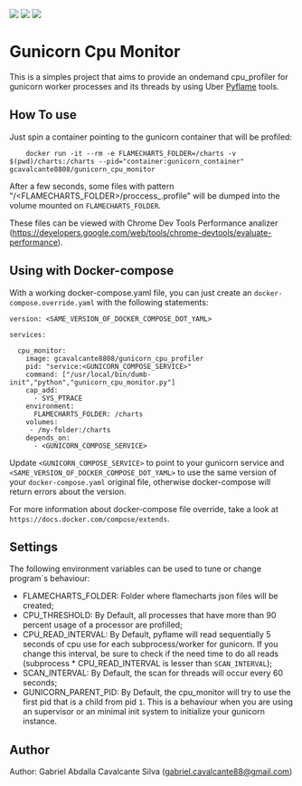 [![](https://images.microbadger.com/badges/image/gcavalcante8808/gunicorn_cpu_profiler.svg)](https://microbadger.com/images/gcavalcante8808/gunicorn_cpu_profiler "Get your own image badge on microbadger.com")
[![](https://images.microbadger.com/badges/version/gcavalcante8808/gunicorn_cpu_profiler.svg)](https://microbadger.com/images/gcavalcante8808/gunicorn_cpu_profiler "Get your own version badge on microbadger.com")
[![](https://images.microbadger.com/badges/commit/gcavalcante8808/gunicorn_cpu_profiler.svg)](https://microbadger.com/images/gcavalcante8808/gunicorn_cpu_profiler "Get your own commit badge on microbadger.com")

# Gunicorn Cpu Monitor

This is a simples project that aims to provide an ondemand cpu_profiler for gunicorn worker processes and its threads by using Uber [Pyflame](https://github.com/uber/pyflame) tools.

## How To use

Just spin a container pointing to the gunicorn container that will be profiled:

```
    docker run -it --rm -e FLAMECHARTS_FOLDER=/charts -v $(pwd)/charts:/charts --pid="container:gunicorn_container" gcavalcante8808/gunicorn_cpu_monitor
```

After a few seconds, some files with pattern "/<FLAMECHARTS_FOLDER>/proccess_<PID>.profile" will be dumped into the volume mounted on `FLAMECHARTS_FOLDER`.

These files can be viewed with Chrome Dev Tools Performance analizer (https://developers.google.com/web/tools/chrome-devtools/evaluate-performance).

## Using with Docker-compose

With a working docker-compose.yaml file, you can just create an `docker-compose.override.yaml` with the following statements:

```
version: <SAME_VERSION_OF_DOCKER_COMPOSE_DOT_YAML>

services:

  cpu_monitor:
    image: gcavalcante8808/gunicorn_cpu_profiler
    pid: "service:<GUNICORN_COMPOSE_SERVICE>"
    command: ["/usr/local/bin/dumb-init","python","gunicorn_cpu_monitor.py"]
    cap_add:
      - SYS_PTRACE
    environment:
      FLAMECHARTS_FOLDER: /charts
    volumes:
     - /my-folder:/charts
    depends_on:
      - <GUNICORN_COMPOSE_SERVICE>
```

Update `<GUNICORN_COMPOSE_SERVICE>` to point to your gunicorn service and `<SAME_VERSION_OF_DOCKER_COMPOSE_DOT_YAML>` to use the same version of your `docker-compose.yaml` original file,
otherwise docker-compose will return errors about the version.

For more information about docker-compose file override, take a look at `https://docs.docker.com/compose/extends`.

## Settings

The following environment variables can be used to tune or change program`s behaviour:

 * FLAMECHARTS_FOLDER: Folder where flamecharts json files will be created;
 * CPU_THRESHOLD: By Default, all processes that have more than 90 percent usage of a processor are profilled;
 * CPU_READ_INTERVAL: By Default, pyflame will read sequentially 5 seconds of cpu use for each subprocess/worker for gunicorn. If you change this interval, be sure to check if the need time to do all reads (subprocess * CPU_READ_INTERVAL is lesser than `SCAN_INTERVAL`);
 * SCAN_INTERVAL: By Default, the scan for threads will occur every 60 seconds;
 * GUNICORN_PARENT_PID:  By Default, the cpu_monitor will try to use the first pid that is a child from pid `1`. This is a behaviour when you are using an supervisor or an minimal init system to initialize your gunicorn instance.


Author
------

Author: Gabriel Abdalla Cavalcante Silva (gabriel.cavalcante88@gmail.com)
